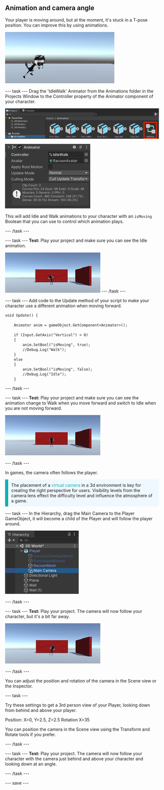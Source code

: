 ## Animation and camera angle

Your player is moving around, but at the moment, it's stuck in a T-pose position. You can improve this by using animations. 

![The game view with the character moving around with animation](images/animated-char.gif)

--- task ---
Drag the 'IdleWalk' Animator from the Animations folder in the Projects Window to the Controller property of the Animator component of your character.

![The IdleWalk animator in the Animations folder of the project window.](images/idlewalk-animation.png)

![The animator component](images/animation-controller.png)

This will add Idle and Walk animations to your character with an `isMoving` Boolean that you can use to control which animation plays.

--- /task ---

--- task ---
**Test:** Play your project and make sure you can see the Idle animation.

![The character with IdleWalk animaton in game view.](images/idlewalk-animation.gif)
--- /task ---

--- task ---
Add code to the Update method of your script to make your character use a different animation when moving forward.

```
void Update() {

    Animator anim = gameObject.GetComponent<Animator>();

    if (Input.GetAxis("Vertical") > 0)
    {
        anim.SetBool("isMoving", true);
        //Debug.Log("Walk");
    }
    else 
    {
        anim.SetBool("isMoving", false);
        //Debug.Log("Idle");
    }
```
--- /task ---

--- task ---
**Test:** Play your project and make sure you can see the animation change to Walk when you move forward and switch to Idle when you are not moving forward. 

![The character with Idle animation when standing still and Walk animation when moving forward.](images/idle-and-walk-animation.gif)

--- /task ---

In games, the camera often follows the player. 

<p style="border-left: solid; border-width:10px; border-color: #0faeb0; background-color: aliceblue; padding: 10px;">
The placement of a <span style="color: #0faeb0">virtual camera</span> in a 3d environment is key for creating the right perspective for users. Visibility levels from the camera lens effect the difficulty level and influence the atmosphere of a game. 
</p>

--- task ---
In the Hierarchy, drag the Main Camera to the Player GameObject, it will become a child of the Player and will follow the player around. 

![The hierarchy window with main camera positioned inside the player as a child game object](images/child-camera.png)

--- /task ---

--- task ---
**Test:** Play your project. The camera will now follow your character, but it's a bit far away. 

![The character moving around the stage with the camera following them.](images/camera-follow-player.gif)

--- /task ---

You can adjust the position and rotation of the camera in the Scene view or the Inspector.

--- task ---

Try these settings to get a 3rd person view of your Player, looking down from behind and above your player. 

Position: X=0, Y=2.5, Z=2.5
Rotation X=35

You can position the camera in the Scene view using the Transform and Rotate tools if you prefer.

--- /task ---

--- task ---
**Test:** Play your project. The camera will now follow your character with the camera just behind and above your character and looking down at an angle.

--- /task ---

--- save ---
